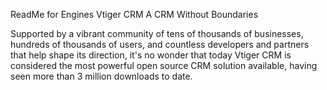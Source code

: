 ReadMe for Engines Vtiger CRM
A CRM Without Boundaries
 

Supported by a vibrant community of tens of thousands of businesses, hundreds of thousands of users, and countless developers and partners that help shape its direction, it's no wonder that today Vtiger CRM is considered the most powerful open source CRM solution available, having seen more than 3 million downloads to date.